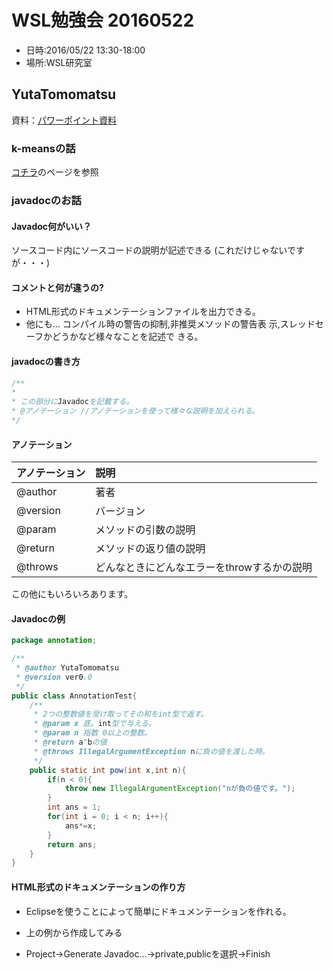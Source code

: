# WSL勉強会 20160522
* 日時:2016/05/22 13:30-18:00
* 場所:WSL研究室

## YutaTomomatsu
資料：[パワーポイント資料](http://www.slideshare.net/tomo_otamot/kmeansk)

### k-meansの話
[コチラ](https://github.com/otamot/MachineLearning/tree/master/clustering/KMeans)のページを参照

### javadocのお話
#### Javadoc何がいい？
ソースコード内にソースコードの説明が記述できる
(これだけじゃないですが・・・)

#### コメントと何が違うの?
* HTML形式のドキュメンテーションファイルを出力できる。
* 他にも…	コンパイル時の警告の抑制,非推奨メソッドの警告表		示,スレッドセーフかどうかなど様々なことを記述で		きる。

#### javadocの書き方
```Java
/**
*
* この部分にJavadocを記載する。
* @アノテーション //アノテーションを使って様々な説明を加えられる。
*/
```

#### アノテーション



|アノテーション|説明|
|:---|:---|
|@author|著者|
|@version|バージョン|
|@param|メソッドの引数の説明|
|@return|メソッドの返り値の説明|
|@throws|どんなときにどんなエラーをthrowするかの説明|


この他にもいろいろあります。



#### Javadocの例

```java
package annotation;

/**
 * @author YutaTomomatsu
 * @version ver0.0
 */
public class AnnotationTest{
	/**
	 * 2つの整数値を受け取ってその和をint型で返す。
	 * @param x 底。int型で与える。
	 * @param n 指数 0以上の整数。
	 * @return a^bの値
	 * @throws IllegalArgumentException nに負の値を渡した時。
	 */
	public static int pow(int x,int n){
		if(n < 0){
			throw new IllegalArgumentException("nが負の値です。");
		}
		int ans = 1;
		for(int i = 0; i < n; i++){
			ans*=x;
		}
		return ans;
	}
}
```


#### HTML形式のドキュメンテーションの作り方
* Eclipseを使うことによって簡単にドキュメンテーションを作れる。
* 上の例から作成してみる


* Project->Generate Javadoc...->private,publicを選択->Finish
